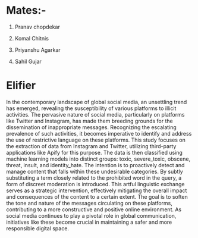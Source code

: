 # Mates:-
1) Pranav chopdekar 

2) Komal Chitnis

3) Priyanshu Agarkar

4) Sahil Gujar

# Elifier

In the contemporary landscape of global social media, an unsettling trend has 
emerged, revealing the susceptibility of various platforms to illicit activities. The 
pervasive nature of social media, particularly on platforms like Twitter and 
Instagram, has made them breeding grounds for the dissemination of inappropriate 
messages. Recognizing the escalating prevalence of such activities, it becomes 
imperative to identify and address the use of restrictive language on these platforms.
This study focuses on the extraction of data from Instagram and Twitter, utilizing 
third-party applications like Apify for this purpose. The data is then classified using 
machine learning models into distinct groups: toxic, severe_toxic, obscene, threat, 
insult, and identity_hate. The intention is to proactively detect and manage content 
that falls within these undesirable categories. By subtly substituting a term closely 
related to the prohibited word in the query, a form of discreet moderation is 
introduced. This artful linguistic exchange serves as a strategic intervention, 
effectively mitigating the overall impact and consequences of the content to a certain 
extent. The goal is to soften the tone and nature of the messages circulating on these 
platforms, contributing to a more constructive and positive online environment. As 
social media continues to play a pivotal role in global communication, initiatives 
like these become crucial in maintaining a safer and more responsible digital space.
  

